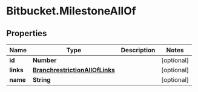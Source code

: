 # Bitbucket.MilestoneAllOf

## Properties

Name | Type | Description | Notes
------------ | ------------- | ------------- | -------------
**id** | **Number** |  | [optional] 
**links** | [**BranchrestrictionAllOfLinks**](BranchrestrictionAllOfLinks.md) |  | [optional] 
**name** | **String** |  | [optional] 


